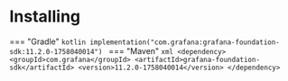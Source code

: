 # Installing

=== "Gradle"
    ```kotlin
    implementation("com.grafana:grafana-foundation-sdk:11.2.0-1758040014")
    ```
=== "Maven"
    ```xml
    <dependency>
        <groupId>com.grafana</groupId>
        <artifactId>grafana-foundation-sdk</artifactId>
        <version>11.2.0-1758040014</version>
    </dependency>
    ```
